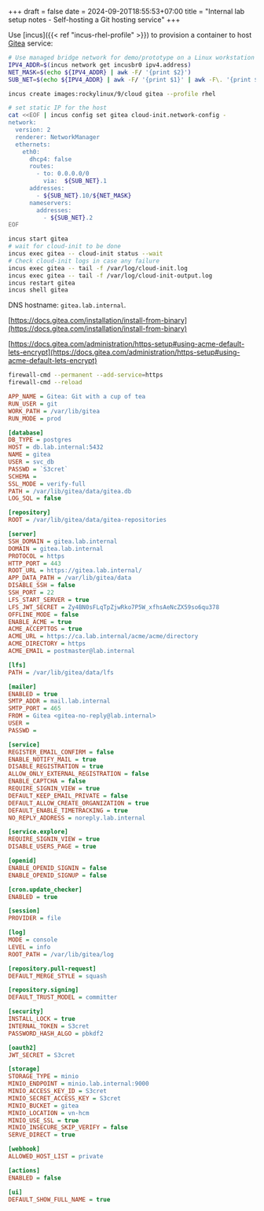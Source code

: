+++ 
draft = false
date = 2024-09-20T18:55:53+07:00
title = "Internal lab setup notes - Self-hosting a Git hosting service"
+++

Use [incus]({{< ref "incus-rhel-profile" >}}) to provision a container to host [Gitea](https://about.gitea.com/) service:

```sh
# Use managed bridge network for demo/prototype on a Linux workstation
IPV4_ADDR=$(incus network get incusbr0 ipv4.address)
NET_MASK=$(echo ${IPV4_ADDR} | awk -F/ '{print $2}')
SUB_NET=$(echo ${IPV4_ADDR} | awk -F/ '{print $1}' | awk -F\. '{print $1"."$2"."$3}')

incus create images:rockylinux/9/cloud gitea --profile rhel

# set static IP for the host
cat <<EOF | incus config set gitea cloud-init.network-config -
network:
  version: 2
  renderer: NetworkManager
  ethernets:
    eth0:
      dhcp4: false
      routes:
        - to: 0.0.0.0/0
          via:  ${SUB_NET}.1
      addresses:
        - ${SUB_NET}.10/${NET_MASK}
      nameservers:
        addresses:
          - ${SUB_NET}.2
EOF

incus start gitea
# wait for cloud-init to be done
incus exec gitea -- cloud-init status --wait
# Check cloud-init logs in case any failure
incus exec gitea -- tail -f /var/log/cloud-init.log
incus exec gitea -- tail -f /var/log/cloud-init-output.log
incus restart gitea
incus shell gitea
```

DNS hostname: `gitea.lab.internal`.

[https://docs.gitea.com/installation/install-from-binary](https://docs.gitea.com/installation/install-from-binary)

[https://docs.gitea.com/administration/https-setup#using-acme-default-lets-encrypt](https://docs.gitea.com/administration/https-setup#using-acme-default-lets-encrypt)

```sh
firewall-cmd --permanent --add-service=https
firewall-cmd --reload
```

```ini
APP_NAME = Gitea: Git with a cup of tea
RUN_USER = git
WORK_PATH = /var/lib/gitea
RUN_MODE = prod

[database]
DB_TYPE = postgres
HOST = db.lab.internal:5432
NAME = gitea
USER = svc_db
PASSWD = `S3cret`
SCHEMA =
SSL_MODE = verify-full
PATH = /var/lib/gitea/data/gitea.db
LOG_SQL = false

[repository]
ROOT = /var/lib/gitea/data/gitea-repositories

[server]
SSH_DOMAIN = gitea.lab.internal
DOMAIN = gitea.lab.internal
PROTOCOL = https
HTTP_PORT = 443
ROOT_URL = https://gitea.lab.internal/
APP_DATA_PATH = /var/lib/gitea/data
DISABLE_SSH = false
SSH_PORT = 22
LFS_START_SERVER = true
LFS_JWT_SECRET = Zy4BN0sFLqTpZjwRko7P5W_xfhsAeNcZX59so6qu378
OFFLINE_MODE = false
ENABLE_ACME = true
ACME_ACCEPTTOS = true
ACME_URL = https://ca.lab.internal/acme/acme/directory
ACME_DIRECTORY = https
ACME_EMAIL = postmaster@lab.internal

[lfs]
PATH = /var/lib/gitea/data/lfs

[mailer]
ENABLED = true
SMTP_ADDR = mail.lab.internal
SMTP_PORT = 465
FROM = Gitea <gitea-no-reply@lab.internal>
USER =
PASSWD =

[service]
REGISTER_EMAIL_CONFIRM = false
ENABLE_NOTIFY_MAIL = true
DISABLE_REGISTRATION = true
ALLOW_ONLY_EXTERNAL_REGISTRATION = false
ENABLE_CAPTCHA = false
REQUIRE_SIGNIN_VIEW = true
DEFAULT_KEEP_EMAIL_PRIVATE = false
DEFAULT_ALLOW_CREATE_ORGANIZATION = true
DEFAULT_ENABLE_TIMETRACKING = true
NO_REPLY_ADDRESS = noreply.lab.internal

[service.explore]
REQUIRE_SIGNIN_VIEW = true
DISABLE_USERS_PAGE = true

[openid]
ENABLE_OPENID_SIGNIN = false
ENABLE_OPENID_SIGNUP = false

[cron.update_checker]
ENABLED = true

[session]
PROVIDER = file

[log]
MODE = console
LEVEL = info
ROOT_PATH = /var/lib/gitea/log

[repository.pull-request]
DEFAULT_MERGE_STYLE = squash

[repository.signing]
DEFAULT_TRUST_MODEL = committer

[security]
INSTALL_LOCK = true
INTERNAL_TOKEN = S3cret
PASSWORD_HASH_ALGO = pbkdf2

[oauth2]
JWT_SECRET = S3cret

[storage]
STORAGE_TYPE = minio
MINIO_ENDPOINT = minio.lab.internal:9000
MINIO_ACCESS_KEY_ID = S3cret
MINIO_SECRET_ACCESS_KEY = S3cret
MINIO_BUCKET = gitea
MINIO_LOCATION = vn-hcm
MINIO_USE_SSL = true
MINIO_INSECURE_SKIP_VERIFY = false
SERVE_DIRECT = true

[webhook]
ALLOWED_HOST_LIST = private

[actions]
ENABLED = false

[ui]
DEFAULT_SHOW_FULL_NAME = true
```
